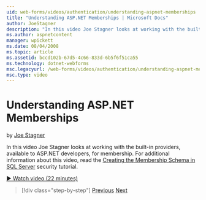 ```yaml
---
uid: web-forms/videos/authentication/understanding-aspnet-memberships
title: "Understanding ASP.NET Memberships | Microsoft Docs"
author: JoeStagner
description: "In this video Joe Stagner looks at working with the built-in providers, available to ASP.NET developers, for membership. For additional information about thi..."
ms.author: aspnetcontent
manager: wpickett
ms.date: 08/04/2008
ms.topic: article
ms.assetid: bccd102b-67d5-4c66-833d-6b5f6f51ca55
ms.technology: dotnet-webforms
msc.legacyurl: /web-forms/videos/authentication/understanding-aspnet-memberships
msc.type: video
---
```

Understanding ASP.NET Memberships
====================
by [Joe Stagner](https://github.com/JoeStagner)

In this video Joe Stagner looks at working with the built-in providers, available to ASP.NET developers, for membership. For additional information about this video, read the [Creating the Membership Schema in SQL Server](../../overview/older-versions-security/membership/creating-the-membership-schema-in-sql-server-vb.md) security tutorial.

[&#9654; Watch video (22 minutes)](https://channel9.msdn.com/Blogs/ASP-NET-Site-Videos/understanding-aspnet-memberships)

> [!div class="step-by-step"]
> [Previous](use-custom-principal-objects.md)
> [Next](configuring-sql-to-work-with-membership-schemas.md)
